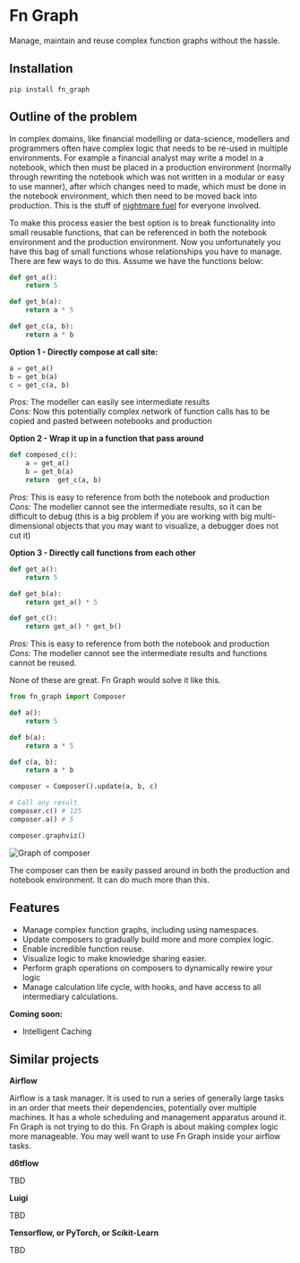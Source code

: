 # Fn Graph

Manage, maintain and reuse complex function graphs without the hassle.

## Installation

```
pip install fn_graph
```

## Outline of the problem

In complex domains, like financial modelling or data-science, modellers and programmers often have complex logic that needs to be re-used in multiple environments. For example a financial analyst may write a model in a notebook, which then must be placed in a production environment (normally through rewriting the notebook which was not written in a modular or easy to use manner), after which changes need to made, which must be done in the notebook environment, which then need to be moved back into production. This is the stuff of [nightmare fuel](https://www.urbandictionary.com/define.php?term=nightmare%20fuel) for everyone involved.

To make this process easier the best option is to break functionality into small reusable functions, that can be referenced in both the notebook environment and the production environment. Now you unfortunately you have this bag of small functions whose relationships you have to manage. There are few ways to do this. Assume we have the functions below:

```python
def get_a():
    return 5

def get_b(a):
    return a * 5

def get_c(a, b):
    return a * b
```

**Option 1 - Directly compose at call site:**

```python
a = get_a()
b = get_b(a)
c = get_c(a, b)
```

_Pros:_ The modeller can easily see intermediate results\
_Cons:_ Now this potentially complex network of function calls has to be copied and pasted between notebooks and production

**Option 2 - Wrap it up in a function that pass around**

```python
def composed_c():
    a = get_a()
    b = get_b(a)
    return  get_c(a, b)
```

_Pros:_ This is easy to reference from both the notebook and production\
_Cons:_ The modeller cannot see the intermediate results, so it can be difficult to debug (this is a big problem if you are working with big multi-dimensional objects that you may want to visualize, a debugger does not cut it)

**Option 3 - Directly call functions from each other**

```python
def get_a():
    return 5

def get_b(a):
    return get_a() * 5

def get_c():
    return get_a() * get_b()
```

_Pros:_ This is easy to reference from both the notebook and production\
_Cons:_ The modeller cannot see the intermediate results and functions cannot be reused.

None of these are great. Fn Graph would solve it like this.

```python
from fn_graph import Composer

def a():
    return 5

def b(a):
    return a * 5

def c(a, b):
    return a * b

composer = Composer().update(a, b, c)

# Call any result
composer.c() # 125
composer.a() # 5

composer.graphviz()
```

![Graph of composer](intro.gv.png)

The composer can then be easily passed around in both the production and notebook environment. It can do much more than this.

## Features

- Manage complex function graphs, including using namespaces.
- Update composers to gradually build more and more complex logic.
- Enable incredible function reuse.
- Visualize logic to make knowledge sharing easier.
- Perform graph operations on composers to dynamically rewire your logic
- Manage calculation life cycle, with hooks, and have access to all intermediary calculations.

**Coming soon:**

- Intelligent Caching

## Similar projects

**Airflow**

Airflow is a task manager. It is used to run a series of generally large tasks in an order that meets their dependencies, potentially over multiple machines. It has a whole scheduling and management apparatus around it. Fn Graph is not trying to do this. Fn Graph is about making complex logic more manageable. You may well want to use Fn Graph inside your airflow tasks.

**d6tflow**

TBD

**Luigi**

TBD

**Tensorflow, or PyTorch, or Scikit-Learn**

TBD

